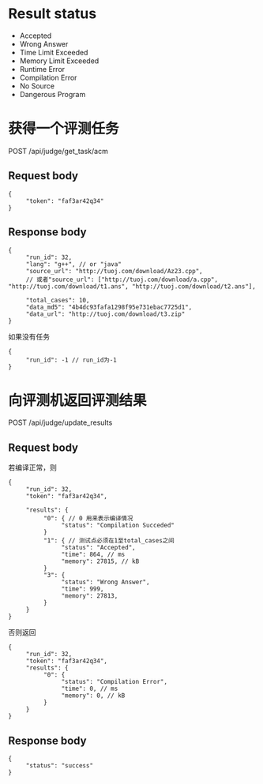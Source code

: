 # Result status

- Accepted
- Wrong Answer
- Time Limit Exceeded
- Memory Limit Exceeded
- Runtime Error
- Compilation Error
- No Source
- Dangerous Program

# 获得一个评测任务

POST /api/judge/get_task/acm

## Request body

~~~
{
     "token": "faf3ar42q34"
}
~~~

## Response body

~~~
{
     "run_id": 32,
     "lang": "g++", // or "java"
     "source_url": "http://tuoj.com/download/Az23.cpp",
     // 或者"source_url": ["http://tuoj.com/download/a.cpp", "http://tuoj.com/download/t1.ans", "http://tuoj.com/download/t2.ans"],

     "total_cases": 10,
     "data_md5": "4b4dc93fafa1298f95e731ebac7725d1",
     "data_url": "http://tuoj.com/download/t3.zip"
}
~~~

如果没有任务
~~~
{
     "run_id": -1 // run_id为-1
}
~~~

# 向评测机返回评测结果

POST /api/judge/update_results

## Request body

若编译正常，则 
~~~
{
     "run_id": 32,
     "token": "faf3ar42q34",

     "results": {
          "0": { // 0 用来表示编译情况
               "status": "Compilation Succeded"
          }
          "1": { // 测试点必须在1至total_cases之间
               "status": "Accepted",
               "time": 864, // ms
               "memory": 27815, // kB
          }
          "3": {
               "status": "Wrong Answer",
               "time": 999,
               "memory": 27813,
          }
     }
}
~~~
否则返回

~~~
{
     "run_id": 32,
     "token": "faf3ar42q34",
     "results": {
          "0": {
               "status": "Compilation Error",
               "time": 0, // ms
               "memory": 0, // kB
          }
     }
}
~~~

## Response body

~~~
{
     "status": "success"
}
~~~
